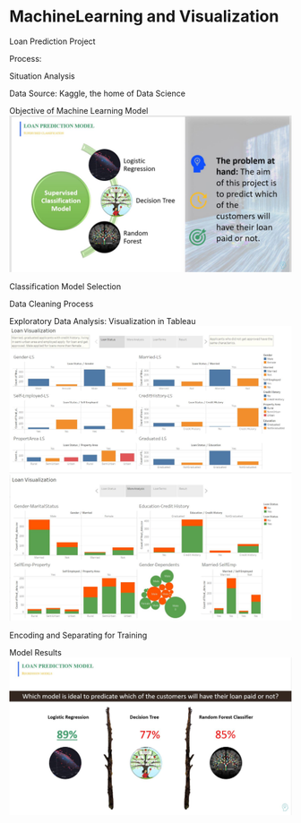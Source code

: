 # MachineLearning and Visualization

Loan Prediction Project 

Process: 

Situation Analysis

Data Source: 
Kaggle, the home of Data Science

Objective of Machine Learning Model
![Visualization](images/pt_image1.JPG)

Classification Model Selection

Data Cleaning Process

Exploratory Data Analysis: Visualization in Tableau
![Visualization](images/Story-p1.JPG)
![Visualization](images/Story-p2.JPG)

Encoding and Separating for Training

Model Results 
![Visualization](images/pt_image2.JPG)
 
